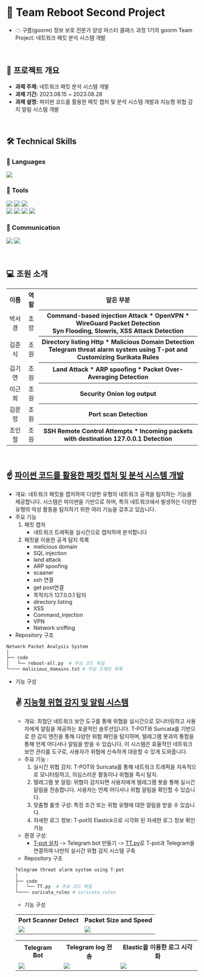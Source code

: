 # 🌈 Team Reboot Second Project
- ☁ 구름(goorm) 정보 보호 전문가 양성 마스터 클래스 과정 1기의 goorm Team Project: 네트워크 패킷 분석 시스템 개발
<br>

## 📂 프로젝트 개요

- **과제 주제:** 네트워크 패킷 분석 시스템 개발
- **과제 기간:** 2023.08.15 ~ 2023.08.28
- **과제 설명:** 파이썬 코드를 활용한 패킷 캡처 및 분석 시스템 개발과 지능형 위협 감지 알림 시스템 개발

<br>

## 🛠️ Technical Skills

### 📒 Languages
<img src="https://img.shields.io/badge/Python-3776AB?style=for-the-badge&logo=python&logoColor=white"/> 

### 📗 Tools
<img src="https://img.shields.io/badge/Visual Studio Code-007ACC?style=for-the-badge&logo=visualstudiocode&logoColor=white"/> <img src="https://img.shields.io/badge/GitHub-181717?style=for-the-badge&logo=github&logoColor=white"/> <img src="https://img.shields.io/badge/Wireshark-1679A7?style=for-the-badge&logo=wireshark&logoColor=white"/>
<br><img src="https://img.shields.io/badge/Security Onion-000000?style=for-the-badge&logo=aHR0cHM6Ly9zZWN1cml0eW9uaW9uc29sdXRpb25zLmNvbS9sb2dvL2xvZ28tc28tZGFyay5zdmc="/> <img src="https://img.shields.io/badge/Suricata-ff7f00?style=for-the-badge&logo=aHR0cHM6Ly9zdXJpY2F0YS5pby93cC1jb250ZW50L3VwbG9hZHMvMjAyMi8wMS9Mb2dvSG9yaXotU3VyaWNhdGFGaW5hbC00LXRyYW5zbHVjZW50LnBuZw=="/> <img src="https://img.shields.io/badge/Telegram-26A5E4?style=for-the-badge&logo=telegram&logoColor=white"/> <img src="https://img.shields.io/badge/Tpot-ff3399?style=for-the-badge&logo=&logoColor=white"/>

### 📙 Communication
<img src="https://img.shields.io/badge/Slack-4A154B?style=for-the-badge&logo=slack&logoColor=white"/> <img src="https://img.shields.io/badge/Notion-000000?style=for-the-badge&logo=notion&logoColor=white"/> 

<br>

## 💻 조원 소개

<table>
  <tr>
    <th align="center">이름</th>
    <th align="center">역할</th>
    <th align="center">맡은 부분</th>
  </tr>
  <tr>
    <td align="center">박서경</td>
    <td align="center">조장</td>
    <th align="center">Command-based injection Attack * OpenVPN * WireGuard Packet Detection
    <br> Syn Flooding, Slowris, XSS Attack Detection </th>
  </tr>
    <tr>
    <td align="center">김준식</td>
    <td align="center">조원</td>
    <th align="center">Directory listing Http * Malicious Domain Detection
    <br> Telegram threat alarm system using T-pot and Customizing Surikata Rules
 </th>
  </tr>
      <tr>
    <td align="center">김기연</td>
    <td align="center">조원</td>
    <th align="center">Land Attack * ARP spoofing * Packet Over-Averaging Detection</th>
  </tr>
  <tr>
    <td align="center">이근희</td>
    <td align="center">조원</td>
    <th align="center">Security Onion log output</th>
  </tr>
  <tr>
    <td align="center">김문정</td>
    <td align="center">조원</td>
    <th align="center">Port scan Detection </th>
  </tr>
    <tr>
    <td align="center">조인철</td>
    <td align="center">조원</td>
    <th align="center">SSH Remote Control Attempts * Incoming packets with destination 127.0.0.1 Detection</th>
  </tr>
</table>

<br>

## ☝️ [파이썬 코드를 활용한 패킷 캡처 및 분석 시스템 개발](https://github.com/KIMJOONSIG/Reboot2/tree/main/Team%20Reboot's%20Network%20Tool/Network%20Packet%20Analysis%20System)
- 개요: 네트워크 패킷을 캡처하여 다양한 유형의 네트워크 공격을 탐지하는 기능을 제공합니다. 시스템은 파이썬을 기반으로 하며, 특히 네트워크에서 발생하는 다양한 유형의 악성 활동을 탐지하기 위한 여러 기능을 갖추고 있습니다.
- 주요 기능
  1. 패킷 캡처
     - 네트워크 트래픽을 실시간으로 캡처하여 분석합니다
  2. 패킷을 이용한 공격 탐지 목록
     - melicious domain
     - SQL injection
     - land attack
     - ARP spoofing
     - scaaner
     - ssh 연결
     - get post연결
     - 목적지가 127.0.0.1 탐지
     - directory listing
     - XSS
     - Command_injection
     - VPN
     - Network sniffing
-  Repository 구조
  
```bash
Network Packet Analysis System
│
├── code
│   └── reboot-all.py  # 주요 코드 파일
└──── malicious_domains.txt # 악성 도메인 목록

```

- 기능 구성
   <table>
        <tr>
              <th>Port Scanner Detect</th>
              <th>Packet Size and Speed</th>
        </tr>
        <tr>
          <td valign="top"><img src="https://github.com/KIMJOONSIG/Reboot2/assets/129662947/e1c3c289-a95c-422f-af5c-902389ded591"></td>
          <td valign="top"><img src="https://github.com/KIMJOONSIG/Reboot2/assets/129662947/1e8bed00-4999-46ad-ac46-b79ded99ff48"></td>
        </tr>
<br>


## ✌️ [지능형 위협 감지 및 알림 시스템](https://github.com/KIMJOONSIG/Reboot2/tree/main/Team%20Reboot's%20Network%20Tool/Telegram%20threat%20alarm%20system%20using%20T-pot)
- 개요: 최첨단 네트워크 보안 도구를 통해 위협을 실시간으로 모니터링하고 사용자에게 알림을 제공하는 포괄적인 솔루션입니다. T-POT와 Suricata를 기반으로 한 감지 엔진을 통해 다양한 위협 패턴을 탐지하며, 텔레그램 봇과의 통합을 통해 언제 어디서나 알림을 받을 수 있습니다. 이 시스템은 효율적인 네트워크 보안 관리를 도구로, 사용자가 위협에 신속하게 대응할 수 있게 도와줍니다.
- 주요 기능 :
  1. 실시간 위협 감지: T-POT와 Suricata를 통해 네트워크 트래픽을 지속적으로 모니터링하고, 의심스러운 활동이나 위협을 즉시 탐지.
  2. 텔레그램 봇 알림: 위협이 감지되면 사용자에게 텔레그램 봇을 통해 실시간 알림을 전송합니다. 사용자는 언제 어디서나 위협 알림을 확인할 수 있습니다.
  3. 맞춤형 룰셋 구성: 특정 조건 또는 위협 유형에 대한 알림을 받을 수 있습니다.
  4. 자세한 로그 정보: T-pot의 Elastick으로 시각화 된 자세한 로그 정보 확인 가능
- 환경 구성:
  - [T-pot 설치](https://github.com/telekom-security/tpotce) -> Telegram bot 만들기 -> [TT.py](https://github.com/KIMJOONSIG/Reboot2/blob/main/Team%20Reboot's%20Network%20Tool/Telegram%20threat%20alarm%20system%20using%20T-pot/TT.py)로 T-pot과 Telegram을 연결하여 나만의 실시간 위협 감지 시스템 구축
- Repository 구조
```bash
Telegram threat alarm system using T-pot
│
├── code
│   └── TT.py  # 주요 코드 파일
└──── suricata_rules # suricata_rules

```

- 기능 구성
  <table>
        <tr>
              <th>Telegram Bot</th>
              <th>Telegram log 전송</th>
                <th>Elastic을 이용한 로그 시각화</th>
        </tr>
  <tr>
    <td valign="top"><img src="https://github.com/KIMJOONSIG/BUSTAGO/assets/129662947/9b485721-8755-4cce-9201-a0efd1a4b395"></td>
    <td valign="top"><img src="https://github.com/KIMJOONSIG/BUSTAGO/assets/129662947/f72f8d9d-32ae-4cc5-9f71-df71217d5bae"></td>
    <td valign="top"><img src="https://github.com/KIMJOONSIG/BUSTAGO/assets/129662947/ce88c50f-16ea-4501-b4e7-d61f66e8fb5e"></td>
  </tr>
  </table>
<br>




